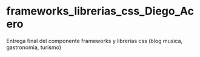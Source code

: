 # frameworks_librerias_css_Diego_Acero
Entrega final del componente frameworks y librerias css (blog musica, gastronomia, turismo)
